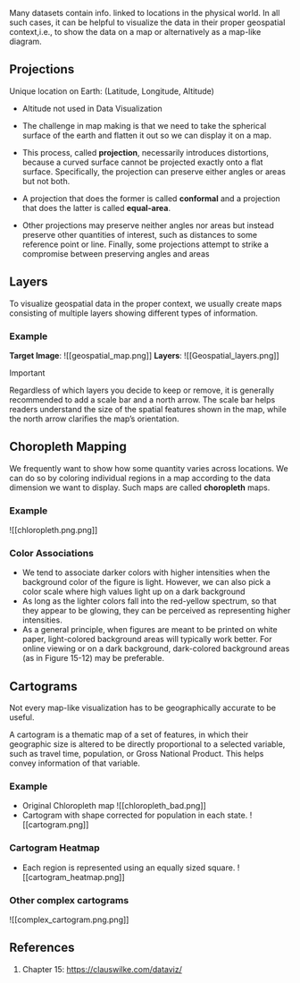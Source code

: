 Many datasets contain info. linked to locations in the physical world. In all such cases, it can be helpful to visualize the data in their proper geospatial context,i.e., to show the data on a map or alternatively as a map-like diagram.

## Projections
Unique location on Earth: (Latitude, Longitude, Altitude)
- Altitude not used in Data Visualization

- The challenge in map making is that we need to take the spherical surface of the earth and flatten it out so we can display it on a map. 
- This process, called **projection**, necessarily introduces distortions, because a curved surface cannot be projected exactly onto a flat surface. Specifically, the projection can preserve either angles or areas but not both. 
- A projection that does the former is called **conformal** and a projection that does the latter is called **equal-area**. 
- Other projections may preserve neither angles nor areas but instead preserve other quantities of interest, such as distances to some reference point or line. Finally, some projections attempt to strike a compromise between preserving angles and areas

## Layers
To visualize geospatial data in the proper context, we usually create maps consisting of multiple layers showing different types of information.

### Example
**Target Image**: 
![[geospatial_map.png]]
**Layers**: 
![[Geospatial_layers.png]]

> [!IMPORTANT] 
> Regardless of which layers you decide to keep or remove, it is generally recommended to add a scale bar and a north arrow. The scale bar helps readers understand the size of the spatial features shown in the map, while the north arrow clarifies the map’s orientation.

## Choropleth Mapping
We frequently want to show how some quantity varies across locations. We can do so by coloring individual regions in a map according to the data dimension we want to display. Such maps are called **choropleth** maps.

### Example
![[chloropleth.png.png]]

### Color Associations
- We tend to associate darker colors with higher intensities when the background color of the figure is light. However, we can also pick a color scale where high values light up on a dark background
- As long as the lighter colors fall into the red-yellow spectrum, so that they appear to be glowing, they can be perceived as representing higher intensities. 
- As a general principle, when figures are meant to be printed on white paper, light-colored background areas will typically work better. For online viewing or on a dark background, dark-colored background areas (as in Figure 15-12) may be preferable.

## Cartograms
Not every map-like visualization has to be geographically accurate to be useful. 

A cartogram is a thematic map of a set of features, in which their geographic size is altered to be directly proportional to a selected variable, such as travel time, population, or Gross National Product. This helps convey information of that variable.

### Example
- Original Chloropleth map
![[chloropleth_bad.png]]
- Cartogram with shape corrected for population in each state.
![[cartogram.png]]
### Cartogram Heatmap
- Each region is represented using an equally sized square.
![[cartogram_heatmap.png]]
### Other complex cartograms
![[complex_cartogram.png.png]]

## References
1. Chapter 15: https://clauswilke.com/dataviz/
